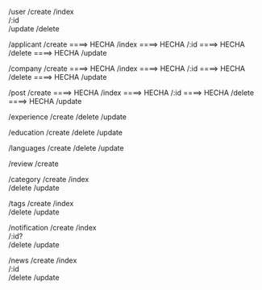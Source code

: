 /user
    /create 
    /index  
    /:id    
    /update 
    /delete 

/applicant
    /create ====> HECHA
    /index  ====> HECHA
    /:id    ====> HECHA
    /delete ====> HECHA
    /update 

/company
    /create ====> HECHA
    /index  ====> HECHA
    /:id    ====> HECHA
    /delete ====> HECHA
    /update 

/post
    /create ====> HECHA
    /index  ====> HECHA
    /:id    ====> HECHA
    /delete ====> HECHA
    /update 

/experience
    /create 
    /delete 
    /update 

/education
    /create 
    /delete 
    /update 

/languages
    /create 
    /delete 
    /update 

/review
    /create 

/category
    /create 
    /index  
    /delete 
    /update 

/tags
    /create 
    /index  
    /delete 
    /update 

/notification
    /create 
    /index  
    /:id?   
    /delete 
    /update 

/news
    /create 
    /index  
    /:id    
    /delete 
    /update 